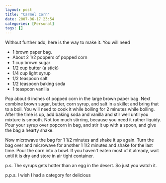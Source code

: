```yaml
---
layout: post
title: "Carmel Corn"
date: 2007-06-17 23:54
categories: [Personal]
tags: []
---
```


Without further ado, here is the way to make it.
You will need  

 - 1 brown paper bag.  
 - About 2 1/2 poppers of popped corn
 - 1 cup brown sugar
 - 1/2 cup butter (a stick)
 - 1/4 cup light syrup
 - 1/2 teaspoon salt 
 - 1/2 teaspoon baking soda  
 - 1 teaspoon vanilla  

Pop about 6 inches of popped corn in the large brown paper bag. Next combine brown sugar, butter, corn syrup, and salt in a skillet and bring that to a boil. You will need to cook it while boiling for 2 minutes while boiling. After the time is up, add baking soda and vanilla and stir well until you mixture is smooth. Not too much stirring, because you need it rather liquidy. Pour your syrup over popcorn in bag, and stir it up with a spoon, and give the bag a hearty shake.
 
Now microwave the bag for 1 1/2 minutes and shake it up again. Turn the bag over and microwave for another 1 1/2 minutes and shake for the last time. Pour the corn into a bowl. If you haven't eaten most of it already, wait until it is dry and store in air tight container.
 
p.s. The syrups gets hotter than an egg in the desert. So just you watch it.
 
p.p.s. I wish I had a category for delicious